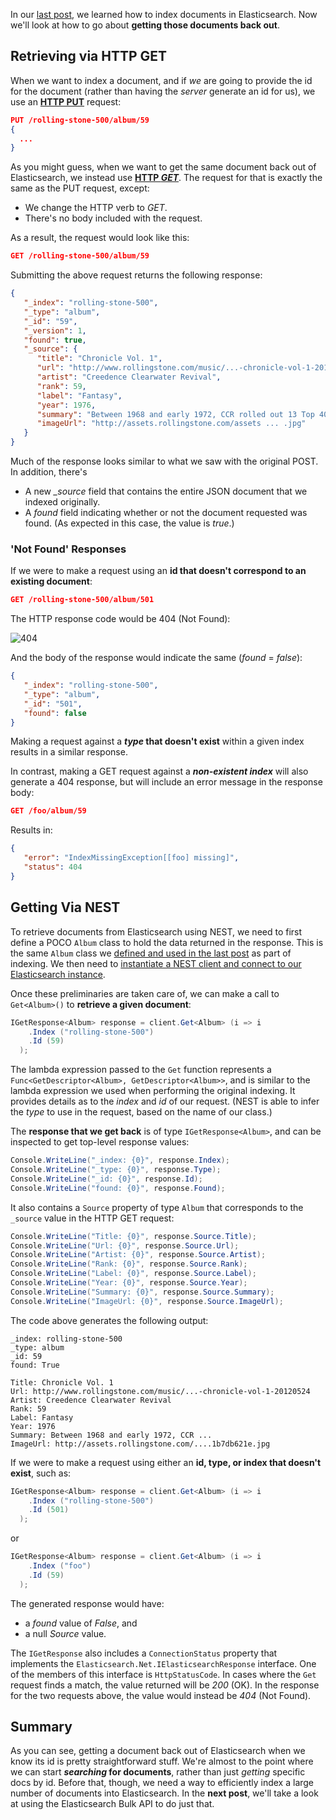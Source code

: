 In our
[last post](http://www.textualdevelopment.com/2015/06/04/an-index-on-our-progress/),
we learned how to index documents in Elasticsearch.  Now we'll look at
how to go about **getting those documents back out**.

## Retrieving via HTTP GET

When we want to index a document, and if _we_ are going to provide the id
for the document (rather than having the _server_ generate an id for
us), we use an
**[HTTP PUT](http://www.w3.org/Protocols/rfc2616/rfc2616-sec9.html#sec9.6)**
request:

```json
PUT /rolling-stone-500/album/59
{
  ...
}
```

As you might guess, when we want to get the same document back out of
Elasticsearch, we instead use
**[HTTP _GET_](http://www.w3.org/Protocols/rfc2616/rfc2616-sec9.html#sec9.3)**.
The request for that is exactly the same as the PUT request, except:

* We change the HTTP verb to _GET_.
* There's no body included with the request.

As a result, the request would look like this:

```json
GET /rolling-stone-500/album/59
```

Submitting the above request returns the following response:

```json
{
   "_index": "rolling-stone-500",
   "_type": "album",
   "_id": "59",
   "_version": 1,
   "found": true,
   "_source": {
      "title": "Chronicle Vol. 1",
      "url": "http://www.rollingstone.com/music/...-chronicle-vol-1-20120524",
      "artist": "Creedence Clearwater Revival",
      "rank": 59,
      "label": "Fantasy",
      "year": 1976,
      "summary": "Between 1968 and early 1972, CCR rolled out 13 Top 40 ... ",
      "imageUrl": "http://assets.rollingstone.com/assets ... .jpg"
   }
}
```

Much of the response looks similar to what we saw with the original POST.  In addition, there's

* A new _\_source_ field that contains the entire JSON document that we indexed originally.
* A _found_ field indicating whether or not the document requested was
  found.  (As expected in this case, the value is _true_.)

### 'Not Found' Responses

If we were to make a request using an **id that doesn't correspond to
an existing document**:

```json
GET /rolling-stone-500/album/501
```

The HTTP response code would be 404 (Not Found):

![404](http://www.textualdevelopment.com/wp-content/uploads/2015/06/005.404_Response.png)

And the body of the response would indicate the same (_found_ = _false_):

```json
{
   "_index": "rolling-stone-500",
   "_type": "album",
   "_id": "501",
   "found": false
}
```

Making a request against a **_type_ that doesn't exist** within a given index results in a similar response.

In contrast, making a GET request against a **_non-existent index_** will also generate a 404
response, but will include an error message in the response body:

```json
GET /foo/album/59
```

Results in:

```json
{
   "error": "IndexMissingException[[foo] missing]",
   "status": 404
}
```

## Getting Via NEST

To retrieve documents from Elasticsearch using NEST, we need to first define a POCO `Album` class to
hold the data returned in the response.  This is the same `Album` class we
[defined and used in the last post](http://www.textualdevelopment.com/2015/06/04/an-index-on-our-progress/#nest)
as part of indexing.  We then need to
[instantiate a NEST client and connect to our Elasticsearch instance](http://www.textualdevelopment.com/2015/05/28/connecting-the-dots/#nest).

Once these preliminaries are taken care of, we can make a call to `Get<Album>()` to **retrieve a given document**:

```cs
IGetResponse<Album> response = client.Get<Album> (i => i
	.Index ("rolling-stone-500")
	.Id (59)
  );
```

The lambda expression passed to the `Get` function represents a
`Func<GetDescriptor<Album>, GetDescriptor<Album>>`, and is similar to
the lambda expression we used when performing the original indexing.
It provides details as to the _index_ and _id_ of our request.  (NEST
is able to infer the _type_ to use in the request, based on the name
of our class.)

The **response that we get back** is of type `IGetResponse<Album>`, and can
be inspected to get top-level response values:

```cs
Console.WriteLine("_index: {0}", response.Index);
Console.WriteLine("_type: {0}", response.Type);
Console.WriteLine("_id: {0}", response.Id);
Console.WriteLine("found: {0}", response.Found);
```

It also contains a `Source` property of type `Album` that corresponds
to the `_source` value in the HTTP GET request:

```cs
Console.WriteLine("Title: {0}", response.Source.Title);
Console.WriteLine("Url: {0}", response.Source.Url);
Console.WriteLine("Artist: {0}", response.Source.Artist);
Console.WriteLine("Rank: {0}", response.Source.Rank);
Console.WriteLine("Label: {0}", response.Source.Label);
Console.WriteLine("Year: {0}", response.Source.Year);
Console.WriteLine("Summary: {0}", response.Source.Summary);
Console.WriteLine("ImageUrl: {0}", response.Source.ImageUrl);
```

The code above generates the following output:

```
_index: rolling-stone-500
_type: album
_id: 59
found: True

Title: Chronicle Vol. 1
Url: http://www.rollingstone.com/music/...-chronicle-vol-1-20120524
Artist: Creedence Clearwater Revival
Rank: 59
Label: Fantasy
Year: 1976
Summary: Between 1968 and early 1972, CCR ... 
ImageUrl: http://assets.rollingstone.com/....1b7db621e.jpg
```

If we were to make a request using either an **id, type, or index that
doesn't exist**, such as:

```cs
IGetResponse<Album> response = client.Get<Album> (i => i
	.Index ("rolling-stone-500")
	.Id (501)
  );
```

or

```cs
IGetResponse<Album> response = client.Get<Album> (i => i
	.Index ("foo")
	.Id (59)
  );
```

The generated response would have:

* a _found_ value of _False_, and
* a null _Source_ value.

The `IGetResponse` also includes a `ConnectionStatus` property that
implements the `Elasticsearch.Net.IElasticsearchResponse` interface.
One of the members of this interface is `HttpStatusCode`.  In cases
where the `Get` request finds a match, the value returned will be
_200_ (OK).  In the response for the two requests above, the value
would instead be _404_ (Not Found).

## Summary

As you can see, getting a document back out of Elasticsearch when we
know its id is pretty straightforward stuff.  We're almost to the
point where we can start **_searching_ for documents**, rather than just
_getting_ specific docs by id.  Before that, though, we need a way to
efficiently index a large number of documents into Elasticsearch.  In
the **next post**, we'll take a look at using the Elasticsearch Bulk API
to do just that.
